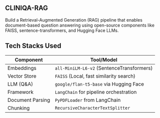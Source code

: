 ## CLINIQA-RAG

Build a Retrieval-Augmented Generation (RAG) pipeline that enables document-based question answering using open-source components like FAISS, sentence-transformers, and Hugging Face LLMs.

## Tech Stacks Used

| Component        | Tool/Model                                |
| ---------------- | ----------------------------------------- |
| Embeddings       | `all-MiniLM-L6-v2` (SentenceTransformers) |
| Vector Store     | `FAISS` (Local, fast similarity search)   |
| LLM (Q\&A)       | `google/flan-t5-base` via Hugging Face    |
| Framework        | `LangChain` for pipeline orchestration    |
| Document Parsing | `PyPDFLoader` from LangChain              |
| Chunking         | `RecursiveCharacterTextSplitter`          |


